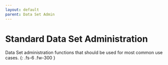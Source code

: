 ```yaml
---
layout: default
parent: Data Set Admin
---
```


# Standard Data Set Administration

Data Set administration functions that should be used for most common use cases.
{: .fs-6 .fw-300 }